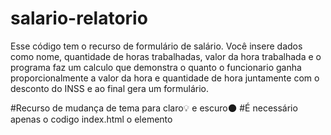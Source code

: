 # salario-relatorio 
Esse código tem o recurso de formulário de salário. Você insere dados como nome, quantidade de horas trabalhadas, valor da hora trabalhada e o programa faz um calculo que demonstra o quanto o funcionario ganha proporcionalmente a valor da hora e quantidade de hora juntamente com o desconto do INSS e ao final gera um formulário.

#Recurso de mudança de tema para claro💡 e escuro🌑
#É necessário apenas o codigo index.html o elemento <script> e o <style> está todo o content e o necessário da página.
